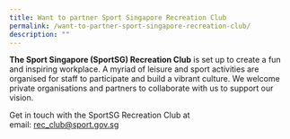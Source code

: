 ```yaml
---
title: Want to partner Sport Singapore Recreation Club
permalink: /want-to-partner-sport-singapore-recreation-club/
description: ""
---
```

**The Sport Singapore (SportSG) Recreation Club** is set up to create a fun and inspiring workplace. A myriad of leisure and sport activities are organised for staff to participate and build a vibrant culture. We welcome private organisations and partners to collaborate with us to support our vision.  
  
Get in touch with the SportSG Recreation Club at email: [rec_club@sport.gov.sg](mailto:rec_club@sport.gov.sg?subject=partner%20with%20Sport%20Singapore%20Recreation%20Club)